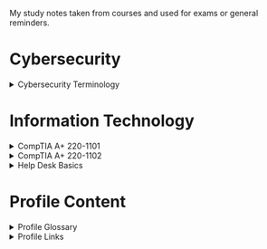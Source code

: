My study notes taken from courses and used for exams or general reminders.

# Cybersecurity
<details> 
  <summary> Cybersecurity Terminology </summary>

- Jobs 
- Threats 
  - Threat Actors 
  - Types of Attacks 
  - Other 
- Defenses 
  - Automated 
  - Operations 
  - Frameworks & Standards 
- Tools 
  - Job Specific 
  - General 
  - Software
</details>

# Information Technology
<details> 
  <summary> CompTIA A+ 220-1101 </summary>
  
- Laptop Hardware
  - Laptop Hardware 
  - Laptop Batteries 
  - Laptop Keys 
  - Laptop Memory 
  - Replacing Laptop Storage 
  - 802.11 Wireless and Bluetooth 
  - Mini PCIe 
  - Mini PCI Express 
  - Biometrics 
  - Near-field Communication (NFC)  
- Laptop Displays 
  - LCD Displays 
  - Types of Displays 
  - OLED Displays 
  - Wireless Displays 
  - Webcam 
  - Backlight 
  - Inverters 
  - Digitizers 
- Connecting Mobile Device
  - Introduction 
  - USB 
  - USBC 
  - Lightning 
  - Connectors 
  - Serial 
  - NFC 
  - Bluetooth 
  - Wi-Fi Hotspot 
- Mobile Device Accessories 
  - Intro 
  - Active Stylus 
  - Drawing Pad 
  - Trackpad 
  - Headsets 
  - Speakers 
  - Camera / Webcam 
  - Docking Station 
  - Port Replicator 
- Cellular Standards
  - Cellular Standards 
  - GSM 
  - CDMA 
  - LTE 
  - PRL 
  - Wi-Fi Hotspot 
- Mobile Device Connectivity
  - Bluetooth Pairing 
  - GPS 
  - MDM 
- Mobile Device Configurations 
- Introduction to IP 
- Common Network Ports 
- Network Devices 
- Software Defined Networking 
- Wireless Network Standards 
- Wireless Network Technologies 
- Network Services 
- IPv4 and IPv6 
- Assigning IP Addresses 
- DNS Configuration 
- DNCP Configuration 
- VLANs and VPNS 
- Internet Connection Types 
- Network Types 
- Network Tools 
- Network Cables 
- Optical Fiber 
- 586A and 568B Colours 
- Peripheral Cables 
- Video Cables 
- SATA Device Cables 
- SCSI Device Cables 
- PATA Device Cables 
- Adapters and Converters 
- Copper Connectors 
- Fiber Connectors 
- An Overview of Memory 
- Memory Technologies 
- Storage Devices 
- RAID 
- Motherboard Form Factors 
- Motherboard Expansion Slots 
- Motherboard Connectors 
- Motherboard Compatibility 
- The BIOS 
- BIOS Settings 
- CPU Features 
- Expansion Cards 
- Cooling 
- Computer Power 
- Multifunction Devices 
- Laser Printers 
- Laser Printer Maintenance 
- Inkjet Printer 
- Inkjet Printer Maintenance 
- Thermal Printers 
- Thermal Printer Maintenance 
- Impact Printers 
- Impact Printer Maintenace 
- 3D Printers 
- Cloud Models 
- Cloud Characteristics 
- Client-side Virtualization 
- How to Troubleshoot 
- Troubleshooting Common Hardware Problems 
- Troubleshooting Storage Devices 
- Troubleshooting Video and Display Issues 
- Troubleshooting Mobile Devices 
- Troubleshooting Printers 
- Troubleshooting Networks 
</details>
  
<details> 
  <summary> CompTIA A+ 220-1102 </summary>

- An Overview of Windows
- Windows Features 
- Windows Upgrades 
- Windows Command Line Tools 
- The Windows Network Command Line 
- Task Manager 
- The Microsoft Management Console 
- Additional Windows Tools 
- Windows Control Panel 
- Windows Settings 
- Windows Network Technologies 
- Configuring Windows Firewall 
- Windows IP Address Configuration 
- Windows Network Connections 
- Installing Applications 
- Operating Systems Overview 
- Fire Systems 
- Installing Operating Systems 
- Upgrading Windows 
- macOS Overview 
- macOS System Preferences 
- macOS Features 
- Linux Commands 
- Linux Features 
- Physical Security 
- Physical Security for Staff 
- Logical Security 
- Active Directory 
- Wireless Encryption 
- Authentication Methods 
- Malware 
- Anti-Malware Tools 
- Social Engineering 
- Denial of Service 
- Zero-Day Attacks 
- On-Path attacks 
- Password Attacks 
- Insider Threats 
- SQL Injection 
- Cross-site Scripting 
- Security Vulnerabilities 
- Defender Antivirus 
- Windows Firewall 
- Windows Security Settings 
- Security Best Practices 
- Mobile Device Security 
- Data Destruction 
- Securing a SOHO Network 
- Browser Security 
- Troubleshooting Windows 
- Troubleshooting Solutions 
- Troubleshooting Security Issues 
- Removing Malware 
- Troubleshooting Mobile Devices 
- Troubleshooting Mobile Device Security 
- Ticketing Systems 
- Asset Management 
- Document Types 
- Change Mangement 
- Managing Backups 
- Managing Electrostatic Discharge 
- Safety Procedures 
- Enviromental Impacts 
- Privacy, Licensing and Policies 
- Communicaton 
- Professionalism 
- Scripting Languages 
- Scripting Use Cases 
- Remote Access 
</details> 
  
<details> 
  <summary> Help Desk Basics </summary>
  
- Ticketing System 
  - How to Create a New Ticket 
  - How to Write Knowledge Base Documentation 
- Virtualization 
  - Hyper-V Usage 
- Remote Access 
  - How to remote in on Zoom 
- Active Directory 
  - Setup for Server 2019 
  - How to Add Users 
- Networking Terminology 
</details> 


  
# Profile Content
<details>
  <summary> Profile Glossary </summary>
  
- Programing Languages
  - Assembly
  - JavaScript
  - Python
  - SQL
  - TypeScript
  - Nix
- Markup Languages
  - HTML 5
  - Markdown
  - XML
- Serialization
  - JSON
  - YAML
- Styling
  - Bootstrap
  - CSS3
  - SASS
  - Tailwind CSS
- JavaScript Framework
  - Express.js
  - jQuery
  - Next.js
- JavaScript Runtime Environment
  - Node.js
- JavaScript Libraries
  - Kaboom.js
  - React.js
  - Redux.js
- JavaScript Bundlers
  - esbuild
  - webpack
- Cross-platform
  - Electron.js
  - React Native
- Python Libraries
  - Pandas
  - Pygame
- Package Mangers
  - NPM
  - PyPi
- Testing Frameworks
  - Jest
  - PyUnit
- Application Security Platform
  - LGTM
  - SNYK
- Version Control
  - Git
- Version Control System
  - GitHub
- Command-Line
  - GNU Bash
  - PowerShell
- Integrated Development Environment (IDE)
  - Pycharm
  - Replit
  - Virtual Studio Code
- Text Editor
  - GNU Nano
  - VIM
  - Visual Studio Code
- Interactive Computing Platform
  - Jupyter Notebook
- NoSQL Database
  - MongoDB
- Relational Database Management System
  - Microsoft SQL Server
  - MySQL
  - PostgreSQL
- Continuous Integration
  - Circle CI
  - GitHub Actions
  - Gradle
   - Jenkins
  - Travis CI
  - Webapp.io
- Container
  - Docker
- Container Orchestration
  - Kubernetes
- Configuration Management
  - Ansible
- Provisioning
  - Terraform
- Monitoring System
  - Nagios
  - Prometheus
- Log Management
  - Elastic Stack
- Distributed Tracing Tools
  - Jaeger
- Service Mesh
  - Istio
- Message-Broker
  - RabbitMQ
- Issue Tracking
  - Jira
  - Spiceworks
- Web Server
  - Nginx
- Virtualization
  - Hyper-V
  - VMware
- Project Management
  - Teamwork
  - ZenHub
- Customer Relationship Management
  - Salesforce
- Chat Based Collaboration
  - Microsoft Teams
  - Slack
  - Zoom
- Document Editor
  - Google Docs
  - LibreOffice
  - Microsoft Word
- Spreadsheet Editor
  - Google Sheets
  - Microsoft Excel
- Cloud Providers
  - Amazon Web Services
  - Google Cloud Platform
- VoIP Software
  - Discord
- Directory Service
  - Active Directory
- Web Browsers
  - Brave
  - Chrome
  - Firefox
  - Microsoft Edge
  - Safari
  - Tor
- Operating Systems
  - Android
  - Free BSD
  - iOS
  - Linux
  - MacOS
  - Windows
- Linux Distros
  - Kali Linux
  - REMnux
  - Tails
  - Ubuntu
- Security Information and Event Management
  - SolarWinds
- Security Orchestrated, Automation and Response (SOAR)
  - Splunk
- Intrusion Detection System
  - OSSEC
  - Security Onion
  - Snort
- Password Auditing
  - John the Ripper
- Web Vulnerability
  - Acunetix
  - Burp Suite
  - Nessus Professional
  - Nikto
  - ZAP
- Fingerprinting and Forensics Tool
  - p0f
- Encryption
  - TCPCrypt
- Firewalls
  - PfSense
- User Awareness Training Exercises
  - Gophish
- Penetration Testing
  - Aircrack-ng
  - Metasploit Framework
  - Nmap
  - OpenVAS
  - Shodan
  - Sqlmap
  - Wireshark
</details> 

<details>
  <summary> Profile Links </summary>

- Programing Languages
- Markup Languages 
- Serialization Languages
- Styling
- JavaScript Framework 
- JavaScript Runtime Environment
- JavaScript Libraries 
- JavaScript Bundlers
- Cross-platform
- Python Libraries 
- Package Mangers
- Testing Frameworks 
- Application Security Platform 
- Version Control 
- Version Control System 
- Command-Line
- Integrated Development Environment
- Text Editor
- Interactive Computing Platform
- NoSQL Database
- Relational Database Management System
- Continuous Integration  
- Container
- Container Orchestration
- Configuration Management
- Provisioning
- Monitoring System
- Log Management 
- Distributed Tracing Tools
- Service Mesh
- Message-Broker
- Issue Tracking
- Web Server
- Virtualization
- Project Management
- Customer Relationship Management
- Chat Based Collaboration
- Document Editor
- Spreadsheet Editor
- Cloud Providers
- VoIP Software
- Directory Service
- Web Browsers
- Operating Systems
- Linux Distros
- Security Information and Event Management
- Security Orchestrated, Automation and Response (SOAR)
- Intrusion Detection System
- Password Auditing
- Web Vulnerability
- Fingerprinting and Forensics Tool
- Encryption
- Firewalls
- User Awareness Training Exercises
- Penetration Testing
</details> 
